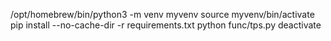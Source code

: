 /opt/homebrew/bin/python3 -m venv myvenv
source myvenv/bin/activate
pip install --no-cache-dir -r requirements.txt 
python func/tps.py
deactivate


